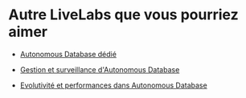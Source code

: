 # Autre LiveLabs que vous pourriez aimer

*   [Autonomous Database dédié](https://apexapps.oracle.com/pls/apex/dbpm/r/livelabs/view-workshop?wid=677)
    
*   [Gestion et surveillance d'Autonomous Database](https://apexapps.oracle.com/pls/apex/dbpm/r/livelabs/view-workshop?wid=553)
    
*   [Evolutivité et performances dans Autonomous Database](https://apexapps.oracle.com/pls/apex/dbpm/r/livelabs/view-workshop?wid=608)